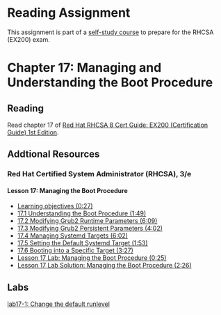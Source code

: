 # Reading Assignment
This assignment is part of a [self-study course](../README.md) to prepare for the RHCSA (EX200) exam.
# Chapter 17: Managing and Understanding the Boot Procedure

## Reading
Read chapter 17 of [Red Hat RHCSA 8 Cert Guide: EX200 (Certification Guide) 1st Edition](https://www.amazon.com/Red-RHCSA-Cert-Guide-Certification-dp-0135938139/dp/0135938139).
## Addtional Resources

### Red Hat Certified System Administrator (RHCSA), 3/e

#### Lesson 17: Managing the Boot Procedure
- [Learning objectives (0:27)](https://learning.oreilly.com/videos/red-hat-certified/9780135656495/9780135656495-RCSA_03_17_00)
- [17.1 Understanding the Boot Procedure (1:49)](https://learning.oreilly.com/videos/red-hat-certified/9780135656495/9780135656495-RCSA_03_17_01)
- [17.2 Modifying Grub2 Runtime Parameters (6:09)](https://learning.oreilly.com/videos/red-hat-certified/9780135656495/9780135656495-RCSA_03_17_02)
- [17.3 Modifying Grub2 Persistent Parameters (4:02)](https://learning.oreilly.com/videos/red-hat-certified/9780135656495/9780135656495-RCSA_03_17_03)
- [17.4 Managing Systemd Targets (6:02)](https://learning.oreilly.com/videos/red-hat-certified/9780135656495/9780135656495-RCSA_03_17_04)
- [17.5 Setting the Default Systemd Target (1:53)](https://learning.oreilly.com/videos/red-hat-certified/9780135656495/9780135656495-RCSA_03_17_05)
- [17.6 Booting into a Specific Target (3:27)](https://learning.oreilly.com/videos/red-hat-certified/9780135656495/9780135656495-RCSA_03_17_06)
- [Lesson 17 Lab: Managing the Boot Procedure (0:25)](https://learning.oreilly.com/videos/red-hat-certified/9780135656495/9780135656495-RCSA_03_17_07)
- [Lesson 17 Lab Solution: Managing the Boot Procedure (2:26)](https://learning.oreilly.com/videos/red-hat-certified/9780135656495/9780135656495-RCSA_03_17_08)

## Labs
[lab17-1: Change the default runlevel](lab17-1.md)</br>
